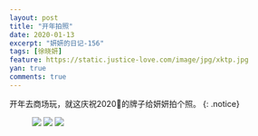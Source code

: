 ```yaml
---
layout: post
title: "开年拍照"
date: 2020-01-13
excerpt: "妍妍的日记-156"
tags: [徐晓妍]
feature: https://static.justice-love.com/image/jpg/xktp.jpg
yan: true
comments: true
---
```

开年去商场玩，就这庆祝2020🎉的牌子给妍妍拍个照。
{: .notice}
<figure>
    <img src="{{ site.staticUrl }}/yanyan/image/2020paizhao1.jpg" />
    <img src="{{ site.staticUrl }}/yanyan/image/2020paizhao2.jpg" />
    <img src="{{ site.staticUrl }}/yanyan/image/2020paizhao3.jpg" />
</figure>

